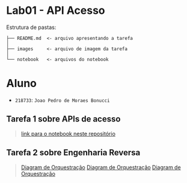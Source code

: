 # Lab01 - API Acesso

Estrutura de pastas:

~~~
├── README.md  <- arquivo apresentando a tarefa
│
├── images     <- arquivo de imagem da tarefa
│
└── notebook   <- arquivos do notebook
~~~

# Aluno
* `218733`: `Joao Pedro de Moraes Bonucci`

## Tarefa 1 sobre APIs de acesso
>[link para o notebook neste repositório](notebook/lab01-api.ipynb)

## Tarefa 2 sobre Engenharia Reversa
>[Diagram de Orquestração](images/market.png)
>[Diagram de Orquestração](images/agua.png)
>[Diagram de Orquestração](images/cidade.png)

